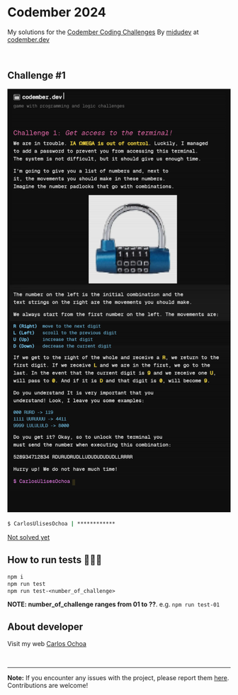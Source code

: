 # Codember 2024

My solutions for the [Codember Coding Challenges](https://www.codember.dev) By [midudev](https://github.com/midudev) at [codember.dev](https://www.codember.dev)

<br/>

## Challenge #1

![image](./images/challenge-1.png)

```bash
$ CarlosUlisesOchoa | ************
```

[Not solved yet](#!)

## How to run tests 🏃‍♂️‍➡️

```
npm i
npm run test
npm run test-<number_of_challenge>
```

**NOTE: number_of_challenge ranges from 01 to ??**. e.g. `npm run test-01`

## About developer

Visit my web [Carlos Ochoa](https://carlos8a.com)

<br/>

---

**Note:** If you encounter any issues with the project, please report them [here](https://github.com/CarlosUlisesOchoa/Codember-Challenges-2024/issues). Contributions are welcome!
